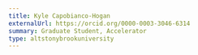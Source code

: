 ```yaml
---
title: Kyle Capobianco-Hogan
externalUrl: https://orcid.org/0000-0003-3046-6314
summary: Graduate Student, Accelerator
type: altstonybrookuniversity
---
```

